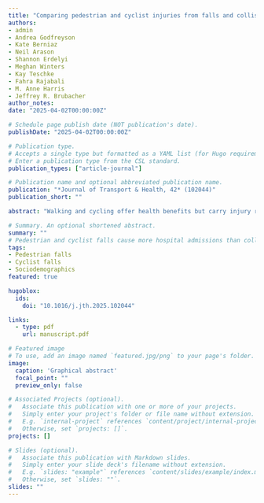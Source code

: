 ```yaml
---
title: "Comparing pedestrian and cyclist injuries from falls and collisions in British Columbia, Canada: Frequencies and population characteristics"
authors:
- admin
- Andrea Godfreyson
- Kate Berniaz
- Neil Arason
- Shannon Erdelyi
- Meghan Winters
- Kay Teschke
- Fahra Rajabali
- M. Anne Harris
- Jeffrey R. Brubacher
author_notes:
date: "2025-04-02T00:00:00Z"

# Schedule page publish date (NOT publication's date).
publishDate: "2025-04-02T00:00:00Z"

# Publication type.
# Accepts a single type but formatted as a YAML list (for Hugo requirements).
# Enter a publication type from the CSL standard.
publication_types: ["article-journal"]

# Publication name and optional abbreviated publication name.
publication: "*Journal of Transport & Health, 42* (102044)"
publication_short: ""

abstract: "Walking and cycling offer health benefits but carry injury risks. Traditional road safety datasets often exclude pedestrian and cyclist falls, despite emerging evidence that injuries from falls occur more frequently than collisions with motor vehicles. This research compared the frequency of pedestrian and cyclist injuries from falls versus collisions using hospital admissions data from a linked database of road traffic injuries in British Columbia, Canada, which combined hospital admissions, and sociodemographic information from 2015 to 2019. Additionally, we examined differences in injury severity and population characteristics between those injured in falls versus collisions. Of 6807 pedestrian hospital admissions, 68.8 % were from falls—2.3 times higher than motor vehicle collisions (29.2 %). Among 2409 cyclist admissions, falls accounted for 48.6 %–1.8 times higher than motor vehicle collisions (27.6 %). More severe injuries (MAIS3+) occurred less frequently in falls (25.0 % pedestrians, 17.9 % cyclists) than in collisions with motor vehicles (39.7 %, 27.4 %). We also found that falls disproportionately happen to older adults, females, higher-income individuals, and rural residents with more pronounced differences in pedestrians. Our analysis revealed that pedestrian and cyclist falls are major contributors to the burden of road traffic injury and emphasizes the need for their inclusion in road safety surveillance and research. Reliance on datasets that exclude falls, or failing to consider falls as a road safety issue, can potentially hinder the development of infrastructure and built environment design solutions aimed at reducing the frequency and severity of fall injuries to pedestrians and cyclists."

# Summary. An optional shortened abstract.
summary: ""
# Pedestrian and cyclist falls cause more hospital admissions than collisions with motor vehicles in British Columbia, with falls accounting for 68.8% of pedestrian and 48.6% of cyclist admissions compared to 29.2% and 27.6% for vehicle collisions respectively.
tags:
- Pedestrian falls
- Cyclist falls
- Sociodemographics
featured: true

hugoblox:
  ids:
    doi: "10.1016/j.jth.2025.102044"

links:
  - type: pdf
    url: manuscript.pdf

# Featured image
# To use, add an image named `featured.jpg/png` to your page's folder. 
image:
  caption: 'Graphical abstract'
  focal_point: ""
  preview_only: false

# Associated Projects (optional).
#   Associate this publication with one or more of your projects.
#   Simply enter your project's folder or file name without extension.
#   E.g. `internal-project` references `content/project/internal-project/index.md`.
#   Otherwise, set `projects: []`.
projects: []

# Slides (optional).
#   Associate this publication with Markdown slides.
#   Simply enter your slide deck's filename without extension.
#   E.g. `slides: "example"` references `content/slides/example/index.md`.
#   Otherwise, set `slides: ""`.
slides: ""
---
```


